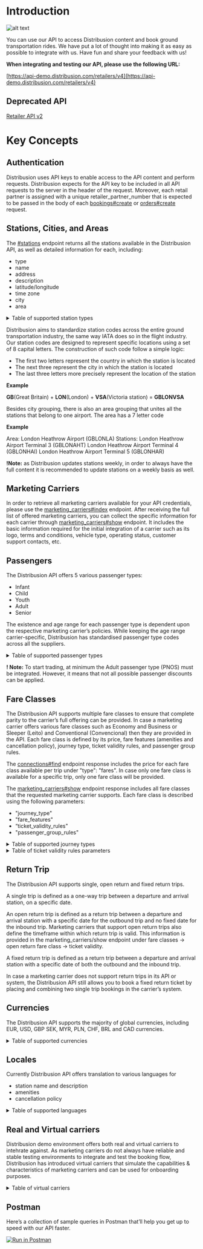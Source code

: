# Introduction

![alt text](/images/bus-picture.png)

You can use our API to access Distribusion content and book ground transportation rides. We have put a lot of thought into making it as easy as possible to integrate with us. Have fun and share your feedback with us!

**When integrating and testing our API, please use the following URL:**

[https://api-demo.distribusion.com/retailers/v4](https://api-demo.distribusion.com/retailers/v4)

## Deprecated API

[Retailer API v2](https://api-demo.distribusion.com/reseller/v2/docs)

# Key Concepts

## Authentication

Distribusion uses API keys to enable access to the API content and perform requests. Distribusion expects for the API key to be included in all API requests to the server in the header of the request. Moreover, each retail partner is assigned with a unique retailer_partner_number that is expected to be passed in the body of each [bookings#create](https://docs.distribusion.com/#create) or [orders#create](https://docs.distribusion.com/#create-orders) request.


## Stations, Cities, and Areas

The [#stations](https://docs.distribusion.com/#stations7) endpoint returns all the stations available in the Distribusion API, as well as detailed information for each, including: 
- type
- name
- address
- description
- latitude/longitude
- time zone
- city
- area

<details>
  <summary>Table of supported station types</summary>
  
| Station type name  |  Distribusion station type code |
|---|---|
| Bus station | bus_station |
| Train station | train_station |
| Ferry station | ferry_station |
| Tram station | tram_station |
</details>

Distribusion aims to standardize station codes across the entire ground transportation industry, the same way IATA does so in the flight industry. Our station codes are designed to represent specific locations using a set of 8 capital letters. The construction of such code follow a simple logic:

- The first two letters represent the country in which the station is located
- The next three represent the city in which the station is located
- The last three letters more precisely represent the location of the station

**Example**

**GB**(Great Britain) + **LON**(London) + **VSA**(Victoria station) = **GBLONVSA**

Besides city grouping, there is also an area grouping that unites all the stations that belong to one airport. The area has a 7 letter code

**Example**

Area: London Heathrow Airport (GBLONLA)
Stations: 
London Heathrow Airport Terminal 3 (GBLONAHT)
London Heathrow Airport Terminal 4 (GBLONHAI)
London Heathrow Airport Terminal 5 (GBLONHAR)

**!Note:** as Distribusion updates stations weekly, in order to always have the full content it is recommended to update stations on a weekly basis as well.

## Marketing Carriers

In order to retrieve all marketing carriers available for your API credentials, please use the [marketing_carriers#index](https://docs.distribusion.com/#index33) endpoint. After receiving the full list of offered marketing carriers, you can collect the specific information for each carrier through [marketing_carriers#show](https://docs.distribusion.com/#show34) endpoint. It includes the basic information required for the initial integration of a carrier such as its logo, terms and conditions, vehicle type, operating status, customer support contacts, etc.

## Passengers

The Distribusion API offers 5 various passenger types: 
- Infant
- Child
- Youth
- Adult
- Senior

The existence and age range for each passenger type is dependent upon the respective marketing carrier’s policies. While keeping the age range carrier-specific, Distribusion has standardised passenger type codes across all the suppliers.

<details>
  <summary>Table of supported passenger types</summary>
  
| Passenger type name  |  Distribusion passenger type code |
|---|---|
| Infant | PINT |
| Child | PCIL |
| Youth | PYPO |
| Adult | PNOS |
| Senior | PSOE |
</details>

**! Note:** To start trading, at minimum the Adult passenger type (PNOS) must be integrated. However, it means that not all possible passenger discounts can be applied.

## Fare Classes

The Distribusion API supports multiple fare classes to ensure that complete parity to the carrier’s full offering can be provided. In case a marketing carrier offers various fare classes such as Economy and Business or Sleeper (Leito) and Conventional (Convencional) then they are provided in the API. Each fare class is defined by its price, fare features (amenities and cancellation policy), journey type, ticket validity rules, and passenger group rules.

The [connections#find](https://docs.distribusion.com/#find) endpoint response includes the price for each fare class available per trip under "type": "fares". In case only one fare class is available for a specific trip, only one fare class will be provided.

The [marketing_carriers#show](https://docs.distribusion.com/#show34) endpoint response includes all fare classes that the requested marketing carrier supports. Each fare class is described using the following parameters: 

- "journey_type"
- "fare_features"
- “ticket_validity_rules"
- "passenger_group_rules"

<details>
  <summary>Table of supported journey types</summary>
  
| Journey type name  |  Distribusion journey type code | Description |
|---|---|---|
| Single | single | Travel is supported only one way |
| Open return | open_return | Travel is supported both ways with inbound trip having an open date  |
| Fixed return| fixed_return | Travel is supported both ways with inbound trip having an exact travel date |
</details>

<details>
  <summary>Table of ticket validity rules parameters</summary>
  
| Ticket validity parameter  |  Possible values | Description |
|---|---|---|
| Type | outbound; inbound | The rule for outbound or outbound trip  |
| Use type | once; multiple | Ticket can be used for a single or the multiple trips |
| Reference time| departure_time; beginning of departure day; purchase_time; beginning_of_purchase_day; outbound_voucher_redemption; inbound_voucher_redemption| Defined time from which ticket validity starts |
| Offset | minutes; hours; days; months | |
| Duration | minutes; hours; days; months |  |
</details>

## Return Trip

The Distribusion API supports single, open return and fixed return trips.

A single trip is defined as a one-way trip between a departure and arrival station, on a specific date.

An open return trip is defined as a return trip between a departure and arrival station with a specific date for the outbound trip and no fixed date for the inbound trip. Marketing carriers that support open return trips also define the timeframe within which return trip is valid. This information is provided in the marketing_carriers/show endpoint under fare classes -> open return fare class -> ticket validity.

A fixed return trip is defined as a return trip between a departure and arrival station with a specific date of both the outbound and the inbound trip. 

In case a marketing carrier does not support return trips in its API or system, the Distribusion API still allows you to book a fixed return ticket by placing and combining two single trip bookings in the carrier’s system.

## Currencies

The Distribusion API supports the majority of global currencies, including EUR, USD, GBP SEK, MYR, PLN, CHF, BRL and CAD currencies.

<details>
  <summary>Table of supported currencies</summary>
  
|Distribusion currency code| Currency name|
|--- |--- |
|AED|United Arab Emirates Dirham|
|AFN|Afghan Afghani|
|ALL|Albanian Lek|
|AMD|Armenian Dram|
|ANG|Netherlands Antillean Guilder|
|AOA|Angolan Kwanza|
|ARS|Argentine Peso|
|AUD|Australian Dollar|
|AWG|Aruban Florin|
|AZN|Azerbaijani Manat|
|BAM|Bosnia-Herzegovina Convertible Mark|
|BBD|Barbadian Dollar|
|BDT|Bangladeshi Taka|
|BGN|Bulgarian Lev|
|BHD|Bahraini Dinar|
|BIF|Burundian Franc|
|BMD|Bermudan Dollar|
|BND|Brunei Dollar|
|BOB|Bolivian Boliviano|
|BRL|Brazilian Real|
|BSD|Bahamian Dollar|
|BTC|Bitcoin|
|BTN|Bhutanese Ngultrum|
|BWP|Botswanan Pula|
|BYN|Belarusian Ruble|
|BYR|Belarusian Ruble|
|BZD|Belize Dollar|
|CAD|Canadian Dollar|
|CDF|Congolese Franc|
|CHF|Swiss Franc|
|CLF|Chilean Unit of Account (UF)|
|CLP|Chilean Peso|
|CNY|Chinese Yuan|
|COP|Colombian Peso|
|CRC|Costa Rican Colón|
|CUC|Cuban Convertible Peso|
|CUP|Cuban Peso|
|CVE|Cape Verdean Escudo|
|CZK|Czech Republic Koruna|
|DJF|Djiboutian Franc|
|DKK|Danish Krone|
|DOP|Dominican Peso|
|DZD|Algerian Dinar|
|EEK|Estonian Kroon|
|EGP|Egyptian Pound|
|ERN|Eritrean Nakfa|
|ETB|Ethiopian Birr|
|EUR|Euro|
|FJD|Fijian Dollar|
|FKP|Falkland Islands Pound|
|GBP|British Pound Sterling|
|GEL|Georgian Lari|
|GGP|Guernsey Pound|
|GHS|Ghanaian Cedi|
|GIP|Gibraltar Pound|
|GMD|Gambian Dalasi|
|GNF|Guinean Franc|
|GTQ|Guatemalan Quetzal|
|GYD|Guyanaese Dollar|
|HKD|Hong Kong Dollar|
|HNL|Honduran Lempira|
|HRK|Croatian Kuna|
|HTG|Haitian Gourde|
|HUF|Hungarian Forint|
|IDR|Indonesian Rupiah|
|ILS|Israeli New Sheqel|
|IMP|Manx pound|
|INR|Indian Rupee|
|IQD|Iraqi Dinar|
|IRR|Iranian Rial|
|ISK|Icelandic Króna|
|JEP|Jersey Pound|
|JMD|Jamaican Dollar|
|JOD|Jordanian Dinar|
|JPY|Japanese Yen|
|KES|Kenyan Shilling|
|KGS|Kyrgystani Som|
|KHR|Cambodian Riel|
|KMF|Comorian Franc|
|KPW|North Korean Won|
|KRW|South Korean Won|
|KWD|Kuwaiti Dinar|
|KYD|Cayman Islands Dollar|
|KZT|Kazakhstani Tenge|
|LAK|Laotian Kip|
|LBP|Lebanese Pound|
|LKR|Sri Lankan Rupee|
|LRD|Liberian Dollar|
|LSL|Lesotho Loti|
|LTL|Lithuanian Litas|
|LVL|Latvian Lats|
|LYD|Libyan Dinar|
|MAD|Moroccan Dirham|
|MDL|Moldovan Leu|
|MGA|Malagasy Ariary|
|MKD|Macedonian Denar|
|MMK|Myanma Kyat|
|MNT|Mongolian Tugrik|
|MOP|Macanese Pataca|
|MRO|Mauritanian Ouguiya|
|MUR|Mauritian Rupee|
|MVR|Maldivian Rufiyaa|
|MWK|Malawian Kwacha|
|MXN|Mexican Peso|
|MYR|Malaysian Ringgit|
|MZN|Mozambican Metical|
|NAD|Namibian Dollar|
|NGN|Nigerian Naira|
|NIO|Nicaraguan Córdoba|
|NOK|Norwegian Krone|
|NPR|Nepalese Rupee|
|NZD|New Zealand Dollar|
|OMR|Omani Rial|
|PAB|Panamanian Balboa|
|PEN|Peruvian Nuevo Sol|
|PGK|Papua New Guinean Kina|
|PHP|Philippine Peso|
|PKR|Pakistani Rupee|
|PLN|Polish Zloty|
|PYG|Paraguayan Guarani|
|QAR|Qatari Rial|
|RON|Romanian Leu|
|RSD|Serbian Dinar|
|RUB|Russian Ruble|
|RWF|Rwandan Franc|
|SAR|Saudi Riyal|
|SBD|Solomon Islands Dollar|
|SCR|Seychellois Rupee|
|SDG|Sudanese Pound|
|SEK|Swedish Krona|
|SGD|Singapore Dollar|
|SHP|Saint Helena Pound|
|SLL|Sierra Leonean Leone|
|SOS|Somali Shilling|
|SRD|Surinamese Dollar|
|STD|São Tomé and Príncipe Dobra|
|SVC|Salvadoran Colón|
|SYP|Syrian Pound|
|SZL|Swazi Lilangeni|
|THB|Thai Baht|
|TJS|Tajikistani Somoni|
|TMT|Turkmenistani Manat|
|TND|Tunisian Dinar|
|TOP|Tongan Paʻanga|
|TRY|Turkish Lira|
|TTD|Trinidad and Tobago Dollar|
|TWD|New Taiwan Dollar|
|TZS|Tanzanian Shilling|
|UAH|Ukrainian Hryvnia|
|UGX|Ugandan Shilling|
|USD|United States Dollar|
|UYU|Uruguayan Peso|
|UZS|Uzbekistan Som|
|VEF|Venezuelan Bolívar Fuerte|
|VND|Vietnamese Dong|
|VUV|Vanuatu Vatu|
|WST|Samoan Tala|
|XAF|CFA Franc BEAC|
|XAG|Silver (troy ounce)|
|XAU|Gold (troy ounce)|
|XCD|East Caribbean Dollar|
|XDR|Special Drawing Rights|
|XOF|CFA Franc BCEAO|
|XPF|CFP Franc|
|YER|Yemeni Rial|
|ZAR|South African Rand|
|ZMK|Zambian Kwacha (pre-2013)|
|ZMW|Zambian Kwacha|
|ZWL|Zimbabwean Dollar|
</details>

## Locales

Currently Distribusion API offers translation to various languages for 

- station name and description
- amenities
- cancellation policy

<details>
  <summary>Table of supported languages</summary>
  
| Distribusion locale code  | Locale name|
|---|---|
|de|German|
|en|English|
|bg|Bulgarian|
|cs|Czech|
|da|Danish|
|es|Spanish|
|fr|French|
|hr|Croatian|
|it|Italian|
|nl|Dutch|
|pl|Polish|
|pt|Portuguese|        
|ru|Russian|
|sv|Swedish|
|tr|Turkish|
|zh|Chinese|
</details>

## Real and Virtual carriers

Distribusion demo environment offers both real and virtual carriers to intehrate against. As marketing carriers do not always have reliable and stable testing environments to integrate and test the booking flow, Distribusion has introduced virtual carriers that simulate the capabilities & characteristics of marketing carriers and can be used for onboarding purposes.

<details>
  <summary>Table of virtual carriers</summary>
  
|Carrier code|Carrier name|Departure station|Arrival Station|
|---|---|---|---|
|VICA|Virtual Carrier European intercity bus|DEBERCBS|FRPARPGB|
|VCBA|Virtual Carrier Brazilian intercity bus|BRSAOSPB|BRLZSRDJ|
|VCAI|Virtual Carrier Airport shuttle|GBLONLTH|GBLONLHB|
|VCFE|Virtual Carrier Ferry|GBCAICHA|GBPMEPHA|
</details>

## Postman

Here’s a collection of sample queries in Postman that’ll help you get up to speed with our API faster.

[![Run in Postman](https://run.pstmn.io/button.svg)](https://app.getpostman.com/run-collection/4b85e2eca75d5ec340dc)
